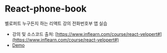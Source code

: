 # React-phone-book
벨로퍼트 누구든지 하는 리액트 강의 전화번호부 앱 실습

* 강의 및 소스코드 출처: [https://www.inflearn.com/course/react-velopert#](https://www.inflearn.com/course/react-velopert#)     
* [Demo](https://coolmj97.github.io/React-phone-book/)     
